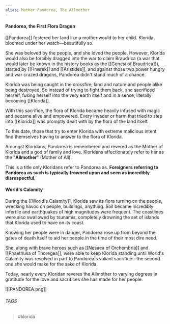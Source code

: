 ```yaml
---
alias: Mother Pandorea, The Allmother
---
```

#### Pandorea, the First Flora Dragon

[[Pandorea]] fostered her land like a mother would to her child. Klorída bloomed under her watch—beautifully so. 

She was beloved by the people, and she loved the people. However, Klorída would also be forcibly dragged into the war to claim Braudrica (a war that would later be known in the history books as the [[Genesi of Braudrica]]), started by [[Hrærek]] and [[Aristides]], and against those two power hungry and war crazed dragons, Pandorea didn't stand much of a chance. 

Klorída was being caught in the crossfire, land and nature and people alike being destroyed. So instead of trying to fight them back, she sacrificed herself, fusing herself into the very earth itself and in a sense, literally becoming [[Klorída]]. 

With this sacrifice, the flora of Klorída became heavily infused with magic and became alive and empowered. Every invader or harm that tried to step into [[Klorída]] was promptly dealt with by the flora of the land itself. 

To this date, those that try to enter Klorída with extreme malicious intent find themselves having to answer to the flora of Klorída.

Amongst Klorídans, Pandorea is remembered and revered as the Mother of Klorída and a god of family and love. Klorídans affectionately refer to her as the "**Allmother**" (Mother of All). 

This is a title only Klorídans refer to Pandorea as. **Foreigners referring to Pandorea as such is typically frowned upon and seen as incredibly disrespectful.**

#### World's Calamity

During the [[World's Calamity]], Klorída saw its flora turning on the people, wrecking havoc on people, buildings, anything. Soil became incredibly infertile and earthquakes of high magnitudes were frequent. The coastlines were also swallowed by tsunamis, completely drowning the set of islands that Klorída used to have on its coast.

Knowing her people were in danger, Pandorea rose up from beyond the gates of death itself to aid her people in the time of their most dire need. 

She, along with brave heroes such as [[Nesaea of Orchembria]] and [[Phaethusa of Thoregea]], were able to keep Klorída standing until World's Calamity was resolved in part to Pandorea's valiant sacrifice—the second one she would make for the sake of Klorída. 

Today, nearly every Klorídan reveres the Allmother to varying degrees in gratitude for the love and sacrifices she has made for her people.

![[PANDOREA.png]]
###### TAGS
> #klorida 